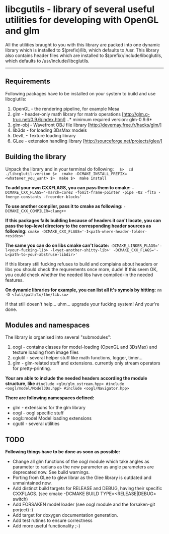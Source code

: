 # libcgutils - library of several useful utilities for developing with OpenGL and glm
All the utilities braught to you with this library are packed into one
dynamic library which is installed to $(prefix)/lib, which defaults to /usr.
This library also contains header files which are installed to $(prefix)/include/libcglutils,
which defaults to /usr/include/libcglutils.

---

## Requirements
Following packages have to be installed on your system to build and use libcglutils:

1. OpenGL - the rendering pipeline, for example Mesa
2. glm - header-only math library for matrix operations [http://glm.g-truc.net/0.9.6/index.html]
..* minimum required version: glm-0.9.6*
3. glm-obj - Wavefront OBJ file library [http://devernay.free.fr/hacks/glm/]
4. lib3ds - for loading 3DsMax models
5. DevIL - Texture loading library
6. GLee - extension handling library [http://sourceforge.net/projects/glee/]


## Building the library
Unpack the library and in your terminal do following:
`	$>  cd ./libcglutil-version
	$>  cmake -DCMAKE_INSTALL_PREFIX=<whatever_you_want>
	$>  make
	$>  make install
`

__To add your own CXXFLAGS, you can pass them to cmake:__
`
	-DCMAKE_CXX_FLAGS='-march=core2 -fomit-frame-pointer -pipe -O2 -flto -fmerge-constants -freorder-blocks'
`

__To use another compiler, pass it to cmake as following:__
`
	-DCMAKE_CXX_COMPILER=clang++
`

__If this packages fails building because of headers it can't locate, you can pass
the top-level directory to the corresponding header sources as following:__
`
	cmake -DCMAKE_CXX_FLAGS='-I<path-where-header-folder-resides>'
`

__The same you can do on libs cmake can't locate:__
`
	-DCMAKE_LINKER_FLAGS='-l<your-fucking-lib> -l<yet-another-shitty-lib>'
	-DCMAKE_CXX_FLAGS='-L<path-to-your-abstruse-libdir>'
`

If this library still fucking refuses to build and complains about headers or libs
you should check the requrements once more, dude!
If this seem OK, you could check whether the needed libs have compiled-in the needed features.

__On dynamic libraries for example, you can list all it's symols by hitting:__
`
	nm -D <full/path/to/the/lib.so>
`

If that still doesn't help... uhm... upgrade your fucking system!
And your're done.


## Modules and namespaces
The library is organised into several "submodules":
1. oogl - contains classes for model-loading (OpenGL and 3DsMax) and texture loading from image files
2. cglutil - several helper stuff like math functions, logger, timer...
3. glm - glm-related stuff and extensions. currently only stream operators for pretty-printing.

__Your are able to include the needed headers according the module structure, like__
`
	#include <glm/glm_ostream.hpp>
	#include <oogl/model/Model3Ds.hpp>
	#include <oogl/Navigator.hpp>
`

__There are following namespaces defined:__
+ glm - extensions for the glm library
+ oogl - oogl specific stuff
+ oogl::model Model loading extensions
+ cgutil - several utilities


## TODO
__Following things have to be done as soon as possible:__
+ Change all glm functions of the oogl module which take angles as parameter
  to radians as the new parameter as angle parameters are deprecated now. See build warnings.
+ Porting from GLee to glew librar as the Glee library is outdated and unmaintained now.
+ Add distinct build targets for RELEASE and DEBUG, having their specific CXXFLAGS.
  (see cmake -DCMAKE BUILD TYPE=<RELEASE|DEBUG> switch)
+ Add FORSAKEN model loader (see oogl module and the forsaken-git porject) :)
+ Add target for doxygen documentation generation.
+ Add test rutines to ensure correctness
+ Add more useful functionality ;-)

